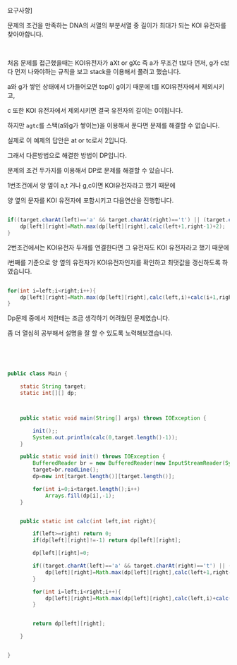 요구사항]

문제의 조건을 만족하는 DNA의 서열의 부분서열 중 길이가 최대가 되는 KOI 유전자를 찾아야합니다.


<br/>

처음 문제를 접근했을때는 KOI유전자가 aXt or gXc 즉 a가 무조건 t보다 먼저, g가 c보다 먼저 나와야하는 규칙을 보고 stack을 이용해서 풀려고 했습니다.

a와 g가 쌓인 상태에서 t가들어오면 top이 g이기 때문에 t를 KOI유전자에서 제외시키고, 

c 또한 KOI 유전자에서 제외시키면 결국 유전자의 길이는 0이됩니다.

하지만 `agtc`를 스택(a와g가 쌓이는)을 이용해서 푼다면 문제를 해결할 수 없습니다.

실제로 이 예제의 답안은 at or tc로서 2입니다.

그래서 다른방법으로 해결한 방법이 DP입니다.

문제의 조건 두가지를 이용해서 DP로 문제를 해결할 수 있습니다.

1번조건에서 양 옆이 a,t 거나 g,c이면 KOI유전자라고 했기 때문에 

양 옆의 문자를 KOI 유전자에 포함시키고 다음연산을 진행합니다.

```java

if((target.charAt(left)=='a' && target.charAt(right)=='t') || (target.charAt(left)=='g' && target.charAt(right)=='c')){
    dp[left][right]=Math.max(dp[left][right],calc(left+1,right-1)+2);
}


```

2번조건에서는 KOI유전자 두개를 연결한다면 그 유전자도 KOI 유전자라고 했기 때문에

i번째를 기준으로 양 옆의 유전자가 KOI유전자인지를 확인하고 최댓값을 갱신하도록 하였습니다.

```java

for(int i=left;i<right;i++){
    dp[left][right]=Math.max(dp[left][right],calc(left,i)+calc(i+1,right));
}

```

Dp문제 중에서 저한테는 조금 생각하기 어려웠던 문제였습니다.

좀 더 열심히 공부해서 설명을 잘 할 수 있도록 노력해보겠습니다.



<br/> <br/>

```java

public class Main {

    static String target;
    static int[][] dp;



    public static void main(String[] args) throws IOException {

        init();;
        System.out.println(calc(0,target.length()-1));
    }

    public static void init() throws IOException {
        BufferedReader br = new BufferedReader(new InputStreamReader(System.in));
        target=br.readLine();
        dp=new int[target.length()][target.length()];

        for(int i=0;i<target.length();i++)
            Arrays.fill(dp[i],-1);
    }


    public static int calc(int left,int right){

        if(left>=right) return 0;
        if(dp[left][right]!=-1) return dp[left][right];

        dp[left][right]=0;

        if((target.charAt(left)=='a' && target.charAt(right)=='t') || (target.charAt(left)=='g' && target.charAt(right)=='c')){
            dp[left][right]=Math.max(dp[left][right],calc(left+1,right-1)+2);
        }

        for(int i=left;i<right;i++){
            dp[left][right]=Math.max(dp[left][right],calc(left,i)+calc(i+1,right));
        }


        return dp[left][right];

    }


}

```